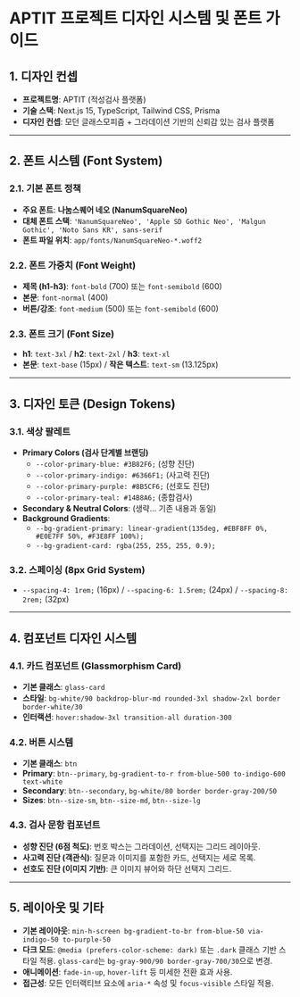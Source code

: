 # APTIT 프로젝트 디자인 시스템 및 폰트 가이드

## 1. 디자인 컨셉
- **프로젝트명**: APTIT (적성검사 플랫폼)
- **기술 스택**: Next.js 15, TypeScript, Tailwind CSS, Prisma
- **디자인 컨셉**: 모던 글래스모피즘 + 그라데이션 기반의 신뢰감 있는 검사 플랫폼

---

## 2. 폰트 시스템 (Font System)

### 2.1. 기본 폰트 정책
- **주요 폰트**: **나눔스퀘어 네오 (NanumSquareNeo)**
- **대체 폰트 스택**: `'NanumSquareNeo', 'Apple SD Gothic Neo', 'Malgun Gothic', 'Noto Sans KR', sans-serif`
- **폰트 파일 위치**: `app/fonts/NanumSquareNeo-*.woff2`

### 2.2. 폰트 가중치 (Font Weight)
- **제목 (h1-h3)**: `font-bold` (700) 또는 `font-semibold` (600)
- **본문**: `font-normal` (400)
- **버튼/강조**: `font-medium` (500) 또는 `font-semibold` (600)

### 2.3. 폰트 크기 (Font Size)
- **h1**: `text-3xl` / **h2**: `text-2xl` / **h3**: `text-xl`
- **본문**: `text-base` (15px) / **작은 텍스트**: `text-sm` (13.125px)

---

## 3. 디자인 토큰 (Design Tokens)

### 3.1. 색상 팔레트
- **Primary Colors (검사 단계별 브랜딩)**
  - `--color-primary-blue: #3B82F6;` (성향 진단)
  - `--color-primary-indigo: #6366F1;` (사고력 진단)
  - `--color-primary-purple: #8B5CF6;` (선호도 진단)
  - `--color-primary-teal: #14B8A6;` (종합검사)
- **Secondary & Neutral Colors**: (생략... 기존 내용과 동일)
- **Background Gradients**:
  - `--bg-gradient-primary: linear-gradient(135deg, #EBF8FF 0%, #E0E7FF 50%, #F3E8FF 100%);`
  - `--bg-gradient-card: rgba(255, 255, 255, 0.9);`

### 3.2. 스페이싱 (8px Grid System)
- `--spacing-4: 1rem;` (16px) / `--spacing-6: 1.5rem;` (24px) / `--spacing-8: 2rem;` (32px)

---

## 4. 컴포넌트 디자인 시스템

### 4.1. 카드 컴포넌트 (Glassmorphism Card)
- **기본 클래스**: `glass-card`
- **스타일**: `bg-white/90 backdrop-blur-md rounded-3xl shadow-2xl border border-white/30`
- **인터랙션**: `hover:shadow-3xl transition-all duration-300`

### 4.2. 버튼 시스템
- **기본 클래스**: `btn`
- **Primary**: `btn--primary`, `bg-gradient-to-r from-blue-500 to-indigo-600 text-white`
- **Secondary**: `btn--secondary`, `bg-white/80 border border-gray-200/50`
- **Sizes**: `btn--size-sm`, `btn--size-md`, `btn--size-lg`

### 4.3. 검사 문항 컴포넌트
- **성향 진단 (6점 척도)**: 번호 박스는 그라데이션, 선택지는 그리드 레이아웃.
- **사고력 진단 (객관식)**: 질문과 이미지를 포함한 카드, 선택지는 세로 목록.
- **선호도 진단 (이미지 기반)**: 큰 이미지 뷰어와 하단 선택지 그리드.

---

## 5. 레이아웃 및 기타
- **기본 레이아웃**: `min-h-screen bg-gradient-to-br from-blue-50 via-indigo-50 to-purple-50`
- **다크 모드**: `@media (prefers-color-scheme: dark)` 또는 `.dark` 클래스 기반 스타일 적용. `glass-card`는 `bg-gray-900/90 border-gray-700/30`으로 변경.
- **애니메이션**: `fade-in-up`, `hover-lift` 등 미세한 전환 효과 사용.
- **접근성**: 모든 인터랙티브 요소에 `aria-*` 속성 및 `focus-visible` 스타일 적용.